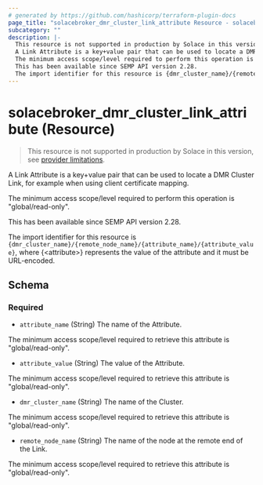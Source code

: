 ```yaml
---
# generated by https://github.com/hashicorp/terraform-plugin-docs
page_title: "solacebroker_dmr_cluster_link_attribute Resource - solacebroker"
subcategory: ""
description: |-
  This resource is not supported in production by Solace in this version, see provider limitations.
  A Link Attribute is a key+value pair that can be used to locate a DMR Cluster Link, for example when using client certificate mapping.
  The minimum access scope/level required to perform this operation is "global/read-only".
  This has been available since SEMP API version 2.28.
  The import identifier for this resource is {dmr_cluster_name}/{remote_node_name}/{attribute_name}/{attribute_value}, where {&lt;attribute&gt;} represents the value of the attribute and it must be URL-encoded.
---
```


# solacebroker_dmr_cluster_link_attribute (Resource)

> This resource is not supported in production by Solace in this version, see [provider limitations](https://registry.terraform.io/providers/solaceproducts/solacebrokerappliance/latest/docs#limitations).

A Link Attribute is a key+value pair that can be used to locate a DMR Cluster Link, for example when using client certificate mapping.



The minimum access scope/level required to perform this operation is "global/read-only".

This has been available since SEMP API version 2.28.

The import identifier for this resource is `{dmr_cluster_name}/{remote_node_name}/{attribute_name}/{attribute_value}`, where {&lt;attribute&gt;} represents the value of the attribute and it must be URL-encoded.



<!-- schema generated by tfplugindocs -->
## Schema

### Required

- `attribute_name` (String) The name of the Attribute.

The minimum access scope/level required to retrieve this attribute is "global/read-only".
- `attribute_value` (String) The value of the Attribute.

The minimum access scope/level required to retrieve this attribute is "global/read-only".
- `dmr_cluster_name` (String) The name of the Cluster.

The minimum access scope/level required to retrieve this attribute is "global/read-only".
- `remote_node_name` (String) The name of the node at the remote end of the Link.

The minimum access scope/level required to retrieve this attribute is "global/read-only".
